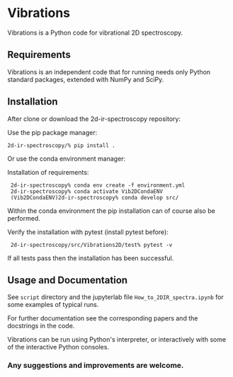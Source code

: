 # Vibrations

Vibrations is a Python code for vibrational 2D spectroscopy.

## Requirements

Vibrations is an independent code that for running needs only Python standard
packages, extended with NumPy and SciPy.

## Installation

After clone or download the 2d-ir-spectroscopy repository:
 
Use the pip package manager:

    2d-ir-spectroscopy/% pip install .

Or use the conda environment manager:

Installation of requirements:

     2d-ir-spectroscopy% conda env create -f environment.yml
     2d-ir-spectroscopy% conda activate Vib2DCondaENV
     (Vib2DCondaENV)2d-ir-spectroscopy% conda develop src/

Within the conda environment the pip installation can of course also be performed. 

Verify the installation with pytest (install pytest before): 

     2d-ir-spectroscopy/src/Vibrations2D/test% pytest -v

If all tests pass then the installation has been successful.

## Usage and Documentation

See `script` directory and the jupyterlab file `How_to_2DIR_spectra.ipynb` 
for some examples of typical runs.

For further documentation see the corresponding papers 
and the docstrings in the code.

Vibrations can be run using Python's interpreter, or interactively with
some of the interactive Python consoles.

### Any suggestions and improvements are welcome.
